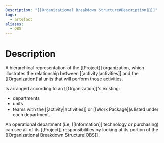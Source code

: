 ```yaml
---
Description: "[[Organizational Breakdown Structure#Description|📝]]"
tags:
  - artefact
aliases:
  - OBS
---
```

# Description
A hierarchical representation of the [[Project]] organization, which illustrates the relationship between [[activity|activities]] and the [[Organization]]al units that will perform those activities.

Is arranged according to an [[Organization]]'s existing:
- departments
- units
- teams
with the [[activity|activities]] or [[Work Package]]s listed under each department.

An operational department (i.e, [[Information]] technology or purchasing) can see all of its [[Project]] responsibilities by looking at its portion of the [[Organizational Breakdown Structure|OBS]].